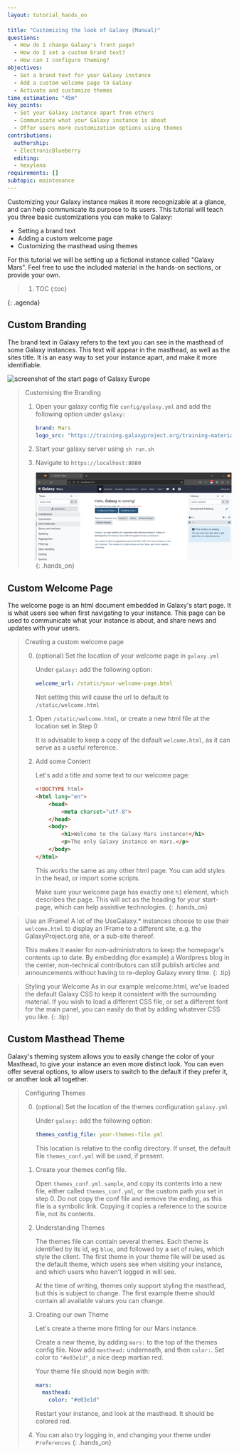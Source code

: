 ```yaml
---
layout: tutorial_hands_on

title: "Customizing the look of Galaxy (Manual)"
questions:
  - How do I change Galaxy's front page?
  - How do I set a custom brand text?
  - How can I configure theming?
objectives:
  - Set a brand text for your Galaxy instance
  - Add a custom welcome page to Galaxy
  - Activate and customize themes
time_estimation: "45m"
key_points:
  - Set your Galaxy instance apart from others
  - Communicate what your Galaxy instance is about
  - Offer users more customization options using themes
contributions:
  authorship:
  - ElectronicBlueberry
  editing:
  - hexylena
requirements: []
subtopic: maintenance
---
```


Customizing your Galaxy instance makes it more recognizable at a glance, and can help communicate its purpose to its users.
This tutorial will teach you three basic customizations you can make to Galaxy:

  - Setting a brand text
  - Adding a custom welcome page
  - Customizing the masthead using themes

For this tutorial we will be setting up a fictional instance called "Galaxy Mars".
Feel free to use the included material in the hands-on sections, or provide your own.

> <agenda-title></agenda-title>
>
> 1. TOC
> {:toc}
>
{: .agenda}

## Custom Branding

The brand text in Galaxy refers to the text you can see in the masthead of some Galaxy instances.
This text will appear in the masthead, as well as the sites title.
It is an easy way to set your instance apart, and make it more identifiable.

![screenshot of the start page of Galaxy Europe](images/galaxy-europe.png "Galaxy Europe uses the brand text \"Europe\"")

> <hands-on-title>Customising the Branding</hands-on-title>
> 
> 1. Open your galaxy config file `config/galaxy.yml` and add the following option under `galaxy:`
> 
>    ```yaml
>    brand: Mars
>    logo_src: "https://training.galaxyproject.org/training-material/topics/admin/tutorials/customization/images/logo.png"
>    ```
>
> 2. Start your galaxy server using `sh run.sh`
>
> 3. Navigate to `https://localhost:8080`
>
>    ![screenshot of fictional "Galaxy Mars" start page, with the brand text set to "Mars"](images/galaxy-mars-brand.png "Your Galaxy start page should now look like this")
{: .hands_on}

## Custom Welcome Page

The welcome page is an html document embedded in Galaxy's start page.
It is what users see when first navigating to your instance.
This page can be used to communicate what your instance is about, and share news and updates with your users.

> <hands-on-title>Creating a custom welcome page</hands-on-title>
>
> 0. (optional) Set the location of your welcome page in `galaxy.yml`
> 
>    Under `galaxy:` add the following option:
>
>    ```yaml
>    welcome_url: /static/your-welcome-page.html
>    ```
>
>    Not setting this will cause the url to default to `/static/welcome.html`
>
> 1. Open `/static/welcome.html`, or create a new html file at the location set in Step 0
>
>    It is advisable to keep a copy of the default `welcome.html`, as it can serve as a useful reference.
>
> 2. Add some Content
>
>    Let's add a title and some text to our welcome page:
>
>    ```html
>    <!DOCTYPE html>
>    <html lang="en">
>        <head>
>            <meta charset="utf-8">
>        </head>
>        <body>
>            <h1>Welcome to the Galaxy Mars instance!</h1>
>            <p>The only Galaxy instance on mars.</p>
>        </body>
>    </html>
>    ```
>
>    This works the same as any other html page. You can add styles in the head, or import some scripts.
>    
>    Make sure your welcome page has exactly one `h1` element, which describes the page.
>    This will act as the heading for your start-page, which can help assistive technologies.
{: .hands_on}

> <tip-title>Use an IFrame!</tip-title>
> A lot of the UseGalaxy.* instances choose to use their `welcome.html` to display an IFrame to a different site,
> e.g. the GalaxyProject.org site, or a sub-site thereof.
>
> This makes it easier for non-administrators to keep the homepage's contents
> up to date. By embedding (for example) a Wordpress blog in the center,
> non-technical contributors can still publish articles and announcements
> without having to re-deploy Galaxy every time.
{: .tip}

> <tip-title>Styling your Welcome</tip-title>
> As in our example welcome.html, we've loaded the default Galaxy CSS to keep
> it consistent with the surrounding material. If you wish to load a different
> CSS file, or set a different font for the main panel, you can easily do that
> by adding whatever CSS you like.
{: .tip}

## Custom Masthead Theme

Galaxy's theming system allows you to easily change the color of your Masthead, to give your instance an even more distinct look.
You can even offer several options, to allow users to switch to the default if they prefer it, or another look all together.

> <hands-on-title>Configuring Themes</hands-on-title>
>
> 0. (optional) Set the location of the themes configuration `galaxy.yml`
> 
>    Under `galaxy:` add the following option:
>
>    ```yaml
>    themes_config_file: your-themes-file.yml
>    ```
>
>    This location is relative to the config directory.
>    If unset, the default file `themes_conf.yml` will be used, if present.
>
> 1. Create your themes config file.
>
>    Open `themes_conf.yml.sample`, and copy its contents into a new file, either called `themes_conf.yml`, or the custom path you set in step 0.
>    Do not copy the conf file and remove the ending, as this file is a symbolic link.
>    Copying it copies a reference to the source file, not its contents.
>
> 2. Understanding Themes
>
>    The themes file can contain several themes.
>    Each theme is identified by its id, eg `blue`, and followed by a set of rules, which style the client.
>    The first theme in your theme file will be used as the default theme, which users see when visiting your instance,
>    and which users who haven't logged in will see.
>
>    At the time of writing, themes only support styling the masthead, but this is subject to change.
>    The first example theme should contain all available values you can change.
>
> 3. Creating our own Theme
>
>    Let's create a theme more fitting for our Mars instance.
>
>    Create a new theme, by adding `mars:` to the top of the themes config file.
>    Now add `masthead:` underneath, and then `color:`.
>    Set color to `"#e03e1d"`, a nice deep martian red.
>
>    Your theme file should now begin with:
>
>    ```yaml
>    mars:
>      masthead:
>        color: "#e03e1d"
>    ```
>
>    Restart your instance, and look at the masthead. It should be colored red.
>
> 4. You can also try logging in, and changing your theme under `Preferences`
{: .hands_on}

